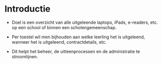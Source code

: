 # Introductie

- Doel is een overzicht van alle uitgeleende laptops, iPads, e-readers, etc. op een school of binnen een scholengemeenschap. 

- Per toestel wil men bijhouden aan welke leerling het is uitgeleend, wanneer het is uitgeleend, contractdetails, etc.

- Dit helpt het beheer, de uitleenprocessen en de administratie te stroomlijnen.